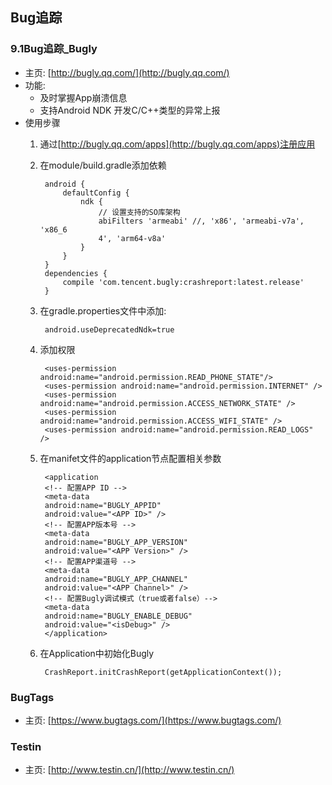 ## Bug追踪

### 9.1Bug追踪_Bugly
* 主页: [http://bugly.qq.com/](http://bugly.qq.com/)
* 功能:
	* 及时掌握App崩溃信息
	* 支持Android NDK 开发C/C++类型的异常上报
* 使用步骤
	1. 通过[http://bugly.qq.com/apps](http://bugly.qq.com/apps)注册应用
	2. 在module/build.gradle添加依赖
	
			android {
				defaultConfig {
					ndk {
						// 设置支持的SO库架构
						abiFilters 'armeabi' //, 'x86', 'armeabi-v7a', 'x86_6
						4', 'arm64-v8a'
					}
				}
			}
			dependencies {
				compile 'com.tencent.bugly:crashreport:latest.release' 
			}
	3. 在gradle.properties文件中添加:

			android.useDeprecatedNdk=true
	4. 添加权限

			<uses-permission android:name="android.permission.READ_PHONE_STATE"/>
			<uses-permission android:name="android.permission.INTERNET" />
			<uses-permission android:name="android.permission.ACCESS_NETWORK_STATE" />
			<uses-permission android:name="android.permission.ACCESS_WIFI_STATE" />
			<uses-permission android:name="android.permission.READ_LOGS" />
	5. 在manifet文件的application节点配置相关参数

			<application
			<!-- 配置APP ID -->
			<meta-data
			android:name="BUGLY_APPID"
			android:value="<APP ID>" />
			<!-- 配置APP版本号 -->
			<meta-data
			android:name="BUGLY_APP_VERSION"
			android:value="<APP Version>" />
			<!-- 配置APP渠道号 -->
			<meta-data
			android:name="BUGLY_APP_CHANNEL"
			android:value="<APP Channel>" />
			<!-- 配置Bugly调试模式（true或者false）-->
			<meta-data
			android:name="BUGLY_ENABLE_DEBUG"
			android:value="<isDebug>" />
			</application>
	6. 在Application中初始化Bugly
	
			CrashReport.initCrashReport(getApplicationContext());

### BugTags
* 主页: [https://www.bugtags.com/](https://www.bugtags.com/)

### Testin
* 主页: [http://www.testin.cn/](http://www.testin.cn/)
